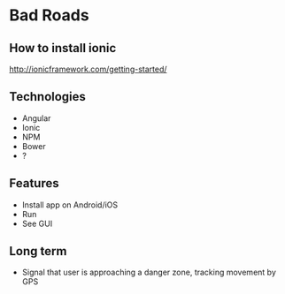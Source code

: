 # Bad Roads

## How to install ionic

http://ionicframework.com/getting-started/

## Technologies

- Angular
- Ionic
- NPM
- Bower
- ?

## Features

- Install app on Android/iOS
- Run
- See GUI

## Long term

- Signal that user is approaching a danger zone, tracking movement by GPS
